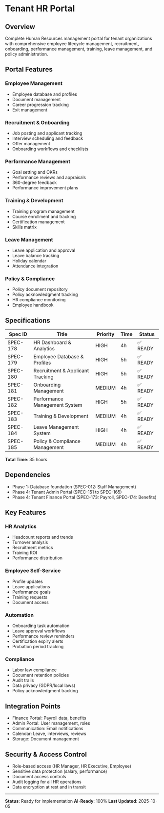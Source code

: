 # Tenant HR Portal

## Overview

Complete Human Resources management portal for tenant organizations with comprehensive employee lifecycle management, recruitment, onboarding, performance management, training, leave management, and policy administration.

## Portal Features

### Employee Management
- Employee database and profiles
- Document management
- Career progression tracking
- Exit management

### Recruitment & Onboarding
- Job posting and applicant tracking
- Interview scheduling and feedback
- Offer management
- Onboarding workflows and checklists

### Performance Management
- Goal setting and OKRs
- Performance reviews and appraisals
- 360-degree feedback
- Performance improvement plans

### Training & Development
- Training program management
- Course enrollment and tracking
- Certification management
- Skills matrix

### Leave Management
- Leave application and approval
- Leave balance tracking
- Holiday calendar
- Attendance integration

### Policy & Compliance
- Policy document repository
- Policy acknowledgment tracking
- HR compliance monitoring
- Employee handbook

## Specifications

| Spec ID | Title | Priority | Time | Status |
|---------|-------|----------|------|--------|
| SPEC-178 | HR Dashboard & Analytics | HIGH | 4h | ✅ READY |
| SPEC-179 | Employee Database & Profiles | HIGH | 5h | ✅ READY |
| SPEC-180 | Recruitment & Applicant Tracking | HIGH | 5h | ✅ READY |
| SPEC-181 | Onboarding Management | MEDIUM | 4h | ✅ READY |
| SPEC-182 | Performance Management System | HIGH | 5h | ✅ READY |
| SPEC-183 | Training & Development | MEDIUM | 4h | ✅ READY |
| SPEC-184 | Leave Management System | HIGH | 4h | ✅ READY |
| SPEC-185 | Policy & Compliance Management | MEDIUM | 4h | ✅ READY |

**Total Time**: 35 hours

## Dependencies

- Phase 1: Database foundation (SPEC-012: Staff Management)
- Phase 4: Tenant Admin Portal (SPEC-151 to SPEC-165)
- Phase 4: Tenant Finance Portal (SPEC-173: Payroll, SPEC-174: Benefits)

## Key Features

### HR Analytics
- Headcount reports and trends
- Turnover analysis
- Recruitment metrics
- Training ROI
- Performance distribution

### Employee Self-Service
- Profile updates
- Leave applications
- Performance goals
- Training requests
- Document access

### Automation
- Onboarding task automation
- Leave approval workflows
- Performance review reminders
- Certification expiry alerts
- Probation period tracking

### Compliance
- Labor law compliance
- Document retention policies
- Audit trails
- Data privacy (GDPR/local laws)
- Policy acknowledgment tracking

## Integration Points

- Finance Portal: Payroll data, benefits
- Admin Portal: User management, roles
- Communication: Email notifications
- Calendar: Leave, interviews, reviews
- Storage: Document management

## Security & Access Control

- Role-based access (HR Manager, HR Executive, Employee)
- Sensitive data protection (salary, performance)
- Document access controls
- Audit logging for all HR operations
- Data encryption at rest and in transit

---

**Status**: Ready for implementation
**AI-Ready**: 100%
**Last Updated**: 2025-10-05
